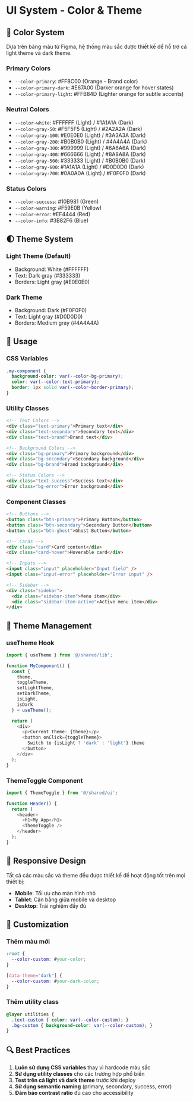 # UI System - Color & Theme

## 🎨 Color System

Dựa trên bảng màu từ Figma, hệ thống màu sắc được thiết kế để hỗ trợ cả light theme và dark theme.

### Primary Colors
- `--color-primary`: #FF8C00 (Orange - Brand color)
- `--color-primary-dark`: #E67A00 (Darker orange for hover states)
- `--color-primary-light`: #FFB84D (Lighter orange for subtle accents)

### Neutral Colors
- `--color-white`: #FFFFFF (Light) / #1A1A1A (Dark)
- `--color-gray-50`: #F5F5F5 (Light) / #2A2A2A (Dark)
- `--color-gray-100`: #E0E0E0 (Light) / #3A3A3A (Dark)
- `--color-gray-200`: #B0B0B0 (Light) / #4A4A4A (Dark)
- `--color-gray-300`: #999999 (Light) / #6A6A6A (Dark)
- `--color-gray-400`: #666666 (Light) / #8A8A8A (Dark)
- `--color-gray-500`: #333333 (Light) / #B0B0B0 (Dark)
- `--color-gray-600`: #1A1A1A (Light) / #D0D0D0 (Dark)
- `--color-gray-700`: #0A0A0A (Light) / #F0F0F0 (Dark)

### Status Colors
- `--color-success`: #10B981 (Green)
- `--color-warning`: #F59E0B (Yellow)
- `--color-error`: #EF4444 (Red)
- `--color-info`: #3B82F6 (Blue)

## 🌓 Theme System

### Light Theme (Default)
- Background: White (#FFFFFF)
- Text: Dark gray (#333333)
- Borders: Light gray (#E0E0E0)

### Dark Theme
- Background: Dark (#F0F0F0)
- Text: Light gray (#D0D0D0)
- Borders: Medium gray (#4A4A4A)

## 🎯 Usage

### CSS Variables
```css
.my-component {
  background-color: var(--color-bg-primary);
  color: var(--color-text-primary);
  border: 1px solid var(--color-border-primary);
}
```

### Utility Classes
```html
<!-- Text Colors -->
<div class="text-primary">Primary text</div>
<div class="text-secondary">Secondary text</div>
<div class="text-brand">Brand text</div>

<!-- Background Colors -->
<div class="bg-primary">Primary background</div>
<div class="bg-secondary">Secondary background</div>
<div class="bg-brand">Brand background</div>

<!-- Status Colors -->
<div class="text-success">Success text</div>
<div class="bg-error">Error background</div>
```

### Component Classes
```html
<!-- Buttons -->
<button class="btn-primary">Primary Button</button>
<button class="btn-secondary">Secondary Button</button>
<button class="btn-ghost">Ghost Button</button>

<!-- Cards -->
<div class="card">Card content</div>
<div class="card-hover">Hoverable card</div>

<!-- Inputs -->
<input class="input" placeholder="Input field" />
<input class="input-error" placeholder="Error input" />

<!-- Sidebar -->
<div class="sidebar">
  <div class="sidebar-item">Menu item</div>
  <div class="sidebar-item-active">Active menu item</div>
</div>
```

## 🔧 Theme Management

### useTheme Hook
```typescript
import { useTheme } from '@/shared/lib';

function MyComponent() {
  const { 
    theme, 
    toggleTheme, 
    setLightTheme, 
    setDarkTheme,
    isLight,
    isDark 
  } = useTheme();

  return (
    <div>
      <p>Current theme: {theme}</p>
      <button onClick={toggleTheme}>
        Switch to {isLight ? 'dark' : 'light'} theme
      </button>
    </div>
  );
}
```

### ThemeToggle Component
```typescript
import { ThemeToggle } from '@/shared/ui';

function Header() {
  return (
    <header>
      <h1>My App</h1>
      <ThemeToggle />
    </header>
  );
}
```

## 📱 Responsive Design

Tất cả các màu sắc và theme đều được thiết kế để hoạt động tốt trên mọi thiết bị:

- **Mobile**: Tối ưu cho màn hình nhỏ
- **Tablet**: Cân bằng giữa mobile và desktop
- **Desktop**: Trải nghiệm đầy đủ

## 🎨 Customization

### Thêm màu mới
```css
:root {
  --color-custom: #your-color;
}

[data-theme="dark"] {
  --color-custom: #your-dark-color;
}
```

### Thêm utility class
```css
@layer utilities {
  .text-custom { color: var(--color-custom); }
  .bg-custom { background-color: var(--color-custom); }
}
```

## 🔍 Best Practices

1. **Luôn sử dụng CSS variables** thay vì hardcode màu sắc
2. **Sử dụng utility classes** cho các trường hợp phổ biến
3. **Test trên cả light và dark theme** trước khi deploy
4. **Sử dụng semantic naming** (primary, secondary, success, error)
5. **Đảm bảo contrast ratio** đủ cao cho accessibility
